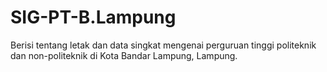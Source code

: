 # SIG-PT-B.Lampung
Berisi tentang letak dan data singkat mengenai perguruan tinggi politeknik dan non-politeknik di Kota Bandar Lampung, Lampung.
